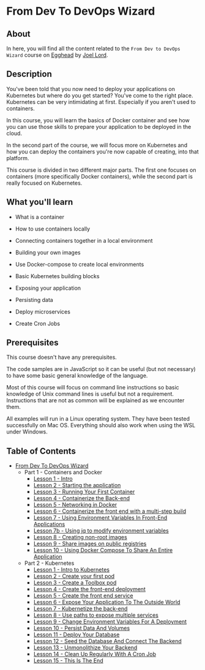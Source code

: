 # From Dev To DevOps Wizard

## About

In here, you will find all the content related to the `From Dev to DevOps Wizard` course on [Egghead](http://egghead.io) by [Joel Lord](http://twitter.com/joel__lord).

## Description

You've been told that you now need to deploy your applications on Kubernetes but where do you get started? You've come to the right place. Kubernetes can be very intimidating at first. Especially if you aren't used to containers. 

In this course, you will learn the basics of Docker container and see how you can use those skills to prepare your application to be deployed in the cloud. 

In the second part of the course, we will focus more on Kubernetes and how you can deploy the containers you're now capable of creating, into that platform.

This course is divided in two different major parts. The first one focuses on containers (more specifically Docker containers), while the second part is really focused on Kubernetes.

## What you'll learn

* What is a container
* How to use containers locally
* Connecting containers together in a local environment
* Building your own images
* Use Docker-compose to create local environments

* Basic Kubernetes building blocks
* Exposing your application
* Persisting data
* Deploy microservices
* Create Cron Jobs

## Prerequisites

This course doesn't have any prerequisites. 

The code samples are in JavaScript so it can be useful (but not necessary) to have some basic general knowledge of the language.

Most of this course will focus on command line instructions so basic knowledge of Unix command lines is useful but not a requirement. Instructions that are not as common will be explained as we encounter them.

All examples will run in a Linux operating system. They have been tested successfully on Mac OS. Everything should also work when using the WSL under Windows.


## Table of Contents

- [From Dev To DevOps Wizard](#from-dev-to-devops-wizard)
  - Part 1 - Containers and Docker
    - [Lesson 1 - Intro](01-01-intro.md)
    - [Lesson 2 - Starting the application](01-02-start-app.md)
    - [Lesson 3 - Running Your First Container](01-03-run-container.md)
    - [Lesson 4 - Containerize the Back-end](01-04-containerize-back.md)
    - [Lesson 5 - Networking in Docker](01-05-networking.md)
    - [Lesson 6 - Containerize the front end with a multi-step build](01-06-containerize-front.md)
    - [Lesson 7 - Using Environment Variables In Front-End Applications](01-07-env-variables.md)
    - [Lesson 7b - Using jq to modify environment variables](01-07b-jq.md)
    - [Lesson 8 - Creating non-root images](01-08-non-root.md)
    - [Lesson 9 - Share images on public registries](01-09-share-images.md)
    - [Lesson 10 - Using Docker Compose To Share An Entire Application](01-10-docker-compose.md)
  - Part 2 - Kubernetes
    - [Lesson 1 - Intro to Kubernetes](02-01-intro.md)
    - [Lesson 2 - Create your first pod](02-02-pod.md)
    - [Lesson 3 - Create a Toolbox pod](02-03-toolbox.md)
    - [Lesson 4 - Create the front-end deployment](02-04-front-deployment.md)
    - [Lesson 5 - Create the front end service](02-05-front-service.md)
    - [Lesson 6 - Expose Your Application To The Outside World](02-06-ingress.md)
    - [Lesson 7 - Kubernetize the back-end](02-07-kubernetize-back.md)
    - [Lesson 8 - Use paths to expose multiple services](02-08-paths.md)
    - [Lesson 9 - Change Environment Variables For A Deployment](02-09-env-vars.md)
    - [Lesson 10 - Persist Data And Volumes](02-10-persist-data.md)
    - [Lesson 11 - Deploy Your Database](02-11-deploy-database.md)
    - [Lesson 12 - Seed the Database And Connect The Backend](02-12-seed-db.md)
    - [Lesson 13 - Unmonolithize Your Backend](02-13-unmonolithize.md)
    - [Lesson 14 - Clean Up Regularly With A Cron Job](02-14-cronjob.md)
    - [Lesson 15 - This Is The End](02-15-the-end.md)
